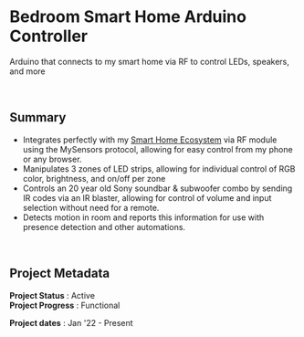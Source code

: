 # Bedroom Smart Home Arduino Controller

Arduino that connects to my smart home via RF to control LEDs, speakers, and more

<br>

## Summary
 - Integrates perfectly with my [Smart Home Ecosystem](https://github.com/a-dubs/smart-home) via RF module using the MySensors protocol, allowing for easy control from my phone or any browser.
 - Manipulates 3 zones of LED strips, allowing for individual control of RGB color, brightness, and on/off per zone
 - Controls an 20 year old Sony soundbar & subwoofer combo by sending IR codes via an IR blaster, allowing for control of volume and input selection without need for a remote.
 - Detects motion in room and reports this information for use with presence detection and other automations.

<br>

<!-- ## Image Gallery

### Placeholder Image (This is the image's caption/label)
![Please end my suffering... (This is the image's alt text)](https://github.com/a-dubs/github-project-template/blob/master/image_gallery/Please_replace_me_I_am_begging_you.jpg)
<br> -->

## Project Metadata

**Project Status** : Active    
**Project Progress** : Functional

**Project dates** : Jan '22 - Present  


